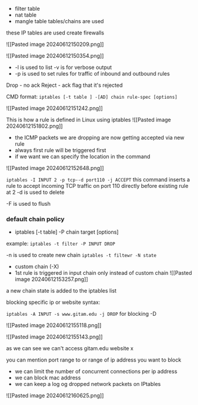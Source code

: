 - filter table
- nat table
- mangle table
tables/chains are used 

these IP tables are used create firewalls  

![[Pasted image 20240612150209.png]]

![[Pasted image 20240612150354.png]]

-  -l is used to list  -v is for verbose output
- -p is used to set rules for traffic  of inbound and outbound rules

Drop - no ack 
Reject - ack flag that it's rejected

CMD format:
`iptables [-t table ] -[AD] chain rule-spec [options]`

![[Pasted image 20240612151242.png]]

This is how a rule is defined in Linux using iptables
![[Pasted image 20240612151802.png]]

- the ICMP packets we are dropping are now getting accepted via new rule
- always first rule will be triggered first 
- if we want we can specify the location in the command 


![[Pasted image 20240612152648.png]]

`iptables -I INPUT 2 -p tcp--d port110 -j ACCEPT`
this command inserts a rule to accept incoming TCP traffic on port 110 directly before existing rule at 2
-d is used to delete

-F is used to flush 

### default chain policy

- iptables [-t table] -P chain target [options]

example: `iptables -t filter -P INPUT DROP`

-n is used to create new chain 
`iptables -t filtewr -N state`
- custom chain (-X)
- 1st rule is triggered in input chain only instead of custom chain
![[Pasted image 20240612153257.png]]

a new chain state is added to the iptables list

blocking specific ip or website syntax:

`iptables -A INPUT -s www.gitam.edu -j DROP`
for blocking -D

![[Pasted image 20240612155118.png]]

![[Pasted image 20240612155143.png]]

as we can see we can't access gitam.edu website x

you can mention port range to or range of ip address you want to block
- we can limit the number of concurrent connections per ip address
- we can block mac address
- we can keep a log og dropped network packets on IPtables

![[Pasted image 20240612160625.png]]

